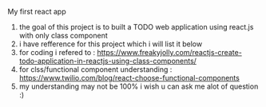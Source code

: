 My first react app

1. the goal of this project is to built a TODO web application using react.js with only class component
2. i have refference for this project which i will list it below
3. for coding i refered to : https://www.freakyjolly.com/reactjs-create-todo-application-in-reactjs-using-class-components/
4. for clss/functional component understanding : https://www.twilio.com/blog/react-choose-functional-components
5. my understanding may not be 100% i wish u can ask me alot of question :)